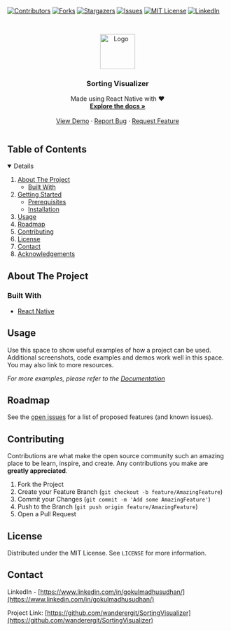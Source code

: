 [![Contributors][contributors-shield]][contributors-url]
[![Forks][forks-shield]][forks-url]
[![Stargazers][stars-shield]][stars-url]
[![Issues][issues-shield]][issues-url]
[![MIT License][license-shield]][license-url]
[![LinkedIn][linkedin-shield]][linkedin-url]

<!-- PROJECT LOGO -->
<br />
<p align="center">
  <a href="https://github.com/wanderergit/SortingVisualizer">
    <img src="images/logo.png" alt="Logo" width="80" height="80">
  </a>

  <h3 align="center">Sorting Visualizer</h3>
  <p align="center">
    Made using React Native with ❤️ 
    <br />
    <a href="https://github.com/wanderergit/SortingVisualizer"><strong>Explore the docs »</strong></a>
    <br />
    <br />
    <a href="https://github.com/wanderergit/SortingVisualizer">View Demo</a>
    ·
    <a href="https://github.com/wanderergit/SortingVisualizer/issues">Report Bug</a>
    ·
    <a href="https://github.com/wanderergit/SortingVisualizer/issues">Request Feature</a>
  </p>
</p>

<!-- TABLE OF CONTENTS -->
<summary><h2 style="display: inline-block">Table of Contents</h2></summary>
<details open="open">
  <ol>
    <li>
      <a href="#about-the-project">About The Project</a>
      <ul>
        <li><a href="#built-with">Built With</a></li>
      </ul>
    </li>
    <li>
      <a href="#getting-started">Getting Started</a>
      <ul>
        <li><a href="#prerequisites">Prerequisites</a></li>
        <li><a href="#installation">Installation</a></li>
      </ul>
    </li>
    <li><a href="#usage">Usage</a></li>
    <li><a href="#roadmap">Roadmap</a></li>
    <li><a href="#contributing">Contributing</a></li>
    <li><a href="#license">License</a></li>
    <li><a href="#contact">Contact</a></li>
    <li><a href="#acknowledgements">Acknowledgements</a></li>
  </ol>
</details>

<!-- ABOUT THE PROJECT -->

## About The Project

### Built With

- [React Native](https://reactnative.dev/)

<!-- USAGE EXAMPLES -->

## Usage

Use this space to show useful examples of how a project can be used. Additional screenshots, code examples and demos work well in this space. You may also link to more resources.

_For more examples, please refer to the [Documentation](https://example.com)_

<!-- ROADMAP -->

## Roadmap

See the [open issues](https://github.com/wanderergit/SortingVisualizer/issues) for a list of proposed features (and known issues).

<!-- CONTRIBUTING -->

## Contributing

Contributions are what make the open source community such an amazing place to be learn, inspire, and create. Any contributions you make are **greatly appreciated**.

1. Fork the Project
2. Create your Feature Branch (`git checkout -b feature/AmazingFeature`)
3. Commit your Changes (`git commit -m 'Add some AmazingFeature'`)
4. Push to the Branch (`git push origin feature/AmazingFeature`)
5. Open a Pull Request

<!-- LICENSE -->

## License

Distributed under the MIT License. See `LICENSE` for more information.

<!-- CONTACT -->

## Contact

LinkedIn - [https://www.linkedin.com/in/gokulmadhusudhan/](https://www.linkedin.com/in/gokulmadhusudhan/)

Project Link: [https://github.com/wanderergit/SortingVisualizer](https://github.com/wanderergit/SortingVisualizer)

<!-- MARKDOWN LINKS & IMAGES -->
<!-- https://www.markdownguide.org/basic-syntax/#reference-style-links -->

[contributors-shield]: https://img.shields.io/github/contributors/wanderergit/SortingVisualizer.svg?style=for-the-badge
[contributors-url]: https://github.com/wanderergit/SortingVisualizer/graphs/contributors
[forks-shield]: https://img.shields.io/github/forks/wanderergit/SortingVisualizer.svg?style=for-the-badge
[forks-url]: https://github.com/wanderergit/SortingVisualizer/network/members
[stars-shield]: https://img.shields.io/github/stars/wanderergit/SortingVisualizer.svg?style=for-the-badge
[stars-url]: https://github.com/wanderergit/SortingVisualizer/stargazers
[issues-shield]: https://img.shields.io/github/issues/wanderergit/SortingVisualizer.svg?style=for-the-badge
[issues-url]: https://github.com/wanderergit/SortingVisualizer/issues
[license-shield]: https://img.shields.io/github/license/wanderergit/SortingVisualizer.svg?style=for-the-badge
[license-url]: https://github.com/wanderergit/SortingVisualizer/blob/master/LICENSE.txt
[linkedin-shield]: https://img.shields.io/badge/-LinkedIn-black.svg?style=for-the-badge&logo=linkedin&colorB=555
[linkedin-url]: https://linkedin.com/in/wanderergit/
